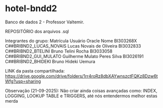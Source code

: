 # hotel-bndd2
Banco de dados 2 - Professor Valtemir.

REPOSITÓRIO dos arquivos .sql

Integrantes do grupo:
Matrícula      Usuário Oracle                    Nome
BI303268X      C##BRIBND2_LUCAS_NOVAIS           Lucas Novais de Oliveira
BI3032833      C##BRIBND2_BTELINI                Bruno Telini Rocha
BI3033058      C##BRIBND2_GUI_MULATO             Guilherme Mulato Peres Silva
BI3026191      C##BRIBND2_BHIDEKI                Bruno Hideki Uemura

LINK da pasta compartilhada: https://drive.google.com/drive/folders/1rr4roRz8dbXAYwnszctFQKz8Dzw6tWfg?usp=sharing

Observação (21-09-2025):
  Não criar ainda coisas avançadas como: INDEX, LOGGING, LOOKUP TABLE e TRIGGERS, até nós entendermos melhor estas merda
